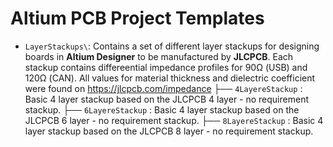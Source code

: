 # Altium PCB Project Templates

- `LayerStackups\`: Contains a set of different layer stackups for designing boards in **Altium Designer** to be manufactured by **JLCPCB**.  Each stackup contains differeential impedance profiles for 90Ω (USB) and 120Ω (CAN).  All values for material thickness and dielectric coefficient were found on https://jlcpcb.com/impedance
  ├── `4LayereStackup` : Basic 4 layer stackup based on the JLCPCB 4 layer - no requirement stackup.
  ├── `6LayereStackup` : Basic 4 layer stackup based on the JLCPCB 6 layer - no requirement stackup.
  ├── `8LayereStackup` : Basic 4 layer stackup based on the JLCPCB 8 layer - no requirement stackup.
